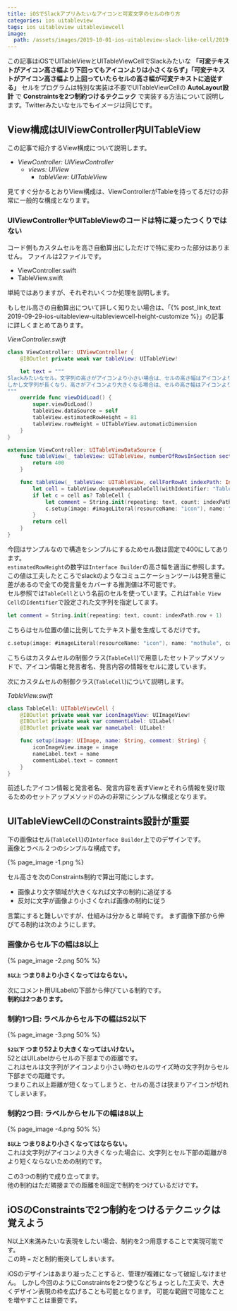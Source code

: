 ```yaml
---
title: iOSでSlackアプリみたいなアイコンと可変文字のセルの作り方
categories: ios uitableview
tags: ios uitableview uitableviewcell
image:
  path: /assets/images/2019-10-01-ios-uitableview-slack-like-cell/2019-10-01-ios-uitableview-slack-like-cell.png
---
```

この記事はiOSでUITableViewとUITableViewCellでSlackみたいな **「可変テキストがアイコン高さ幅より下回ってもアイコンよりは小さくならず」「可変テキストがアイコン高さ幅より上回っていたらセルの高さ幅が可変テキストに追従する」** セルをプログラムは特別な実装は不要でUITableViewCellの **AutoLayout設計** で **Constraintsを2つ制約つけるテクニック** で実装する方法について説明します。Twitterみたいなセルでもイメージは同じです。

## View構成はUIViewController内UITableView

この記事で紹介するView構成について説明します。

- *ViewController: UIViewController*
  - *views: UIView*
    - *tableView: UITableView*

見てすぐ分かるとおりView構成は、ViewControllerがTableを持ってるだけの非常に一般的な構成となります。

### UIViewControllerやUITableViewのコードは特に凝ったつくりではない

コード側もカスタムセルを高さ自動算出にしただけで特に変わった部分はありません。
ファイルは2ファイルです。

- ViewController.swift
- TableView.swift

単純ではありますが、それぞれいくつか処理を説明します。

もしセル高さの自動算出について詳しく知りたい場合は、「{% post_link_text 2019-09-29-ios-uitableview-uitableviewcell-height-customize %}」の記事に詳しくまとめてあります。

*ViewController.swift*  
```swift
class ViewController: UIViewController {
    @IBOutlet private weak var tableView: UITableView!

    let text = """
Slackみたいなセル。文字列の高さがアイコンより小さい場合は、セルの高さ幅はアイコンより小さくならない。
しかし文字列が長くなり、高さがアイコンより大きくなる場合は、セルの高さ幅はアイコンより大きくなり、文字列の高さに追従する
"""
    override func viewDidLoad() {
        super.viewDidLoad()
        tableView.dataSource = self
        tableView.estimatedRowHeight = 81
        tableView.rowHeight = UITableView.automaticDimension
    }
}

extension ViewController: UITableViewDataSource {
    func tableView(_ tableView: UITableView, numberOfRowsInSection section: Int) -> Int {
        return 400
    }

    func tableView(_ tableView: UITableView, cellForRowAt indexPath: IndexPath) -> UITableViewCell {
        let cell = tableView.dequeueReusableCell(withIdentifier: "TableCell", for: indexPath)
        if let c = cell as? TableCell {
            let comment = String.init(repeating: text, count: indexPath.row + 1)
            c.setup(image: #imageLiteral(resourceName: "icon"), name: "mothule", comment: comment)
        }
        return cell
    }
}
```

今回はサンプルなので構造をシンプルにするためセル数は固定で400にしてあります。  
`estimatedRowHeight`の数字は`Interface Builder`の高さ幅を適当に参照します。
この値は工夫したところでslackのようなコミュニケーションツールは発言量に差があるので全ての発言量をカバーする推測値は不可能です。  
セル参照では`TableCell`という名前のセルを使っています。これは`Table View Cell`の`Identifier`で設定された文字列を指定してます。

```swift
let comment = String.init(repeating: text, count: indexPath.row + 1)
```

こちらはセル位置の値に比例してたテキスト量を生成してるだけです。

```swift
c.setup(image: #imageLiteral(resourceName: "icon"), name: "mothule", comment: comment)
```

こちらはカスタムセルの制御クラス(`TableCell`)で用意したセットアップメソッドで、アイコン情報と発言者名、発言内容の情報をセルに渡しています。

次にカスタムセルの制御クラス(`TableCell`)について説明します。

*TableView.swift*
```swift
class TableCell: UITableViewCell {
    @IBOutlet private weak var iconImageView: UIImageView!
    @IBOutlet private weak var commentLabel: UILabel!
    @IBOutlet private weak var nameLabel: UILabel!

    func setup(image: UIImage, name: String, comment: String) {
        iconImageView.image = image
        nameLabel.text = name
        commentLabel.text = comment
    }
}
```

前述したアイコン情報と発言者名、発言内容を表すViewとそれら情報を受け取るためのセットアップメソッドのみの非常にシンプルな構成となります。


## UITableViewCellのConstraints設計が重要

下の画像はセル(`TableCell`)の`Interface Builder`上でのデザインです。  
画像とラベル２つのシンプルな構成です。

{% page_image -1.png %}

セル高さを次のConstraints制約で算出可能にします。

- 画像より文字領域が大きくなれば文字の制約に追従する
- 反対に文字が画像より小さくなれば画像の制約に従う

言葉にすると難しいですが、仕組みは分かると単純です。
まず画像下部から伸びてる制約は次のようにします。

### 画像からセル下の幅は8以上

{% page_image -2.png 50% %}

**`8以上` つまり8より小さくなってはならない。**

次にコメント用UILabelの下部から伸びている制約です。  
**制約は2つあります。**

### 制約1つ目: ラベルからセル下の幅は52以下

{% page_image -3.png 50% %}

**`52以下` つまり52より大きくなってはいけない。**  
52とはUILabelからセルの下部までの距離です。  
これはセルは文字列がアイコンより小さい時のセルのサイズ時の文字列からセル下部までの距離です。  
つまりこれ以上距離が短くなってしまうと、セルの高さは狭まりアイコンが切れてしまいます。

### 制約2つ目: ラベルからセル下の幅は8以上

{% page_image -4.png 50% %}

**`8以上` つまり8より小さくなってはならない。**  
これは文字列がアイコンより大きくなった場合に、文字列とセル下部の距離が8より短くならないための制約です。

この3つの制約で成り立ってます。  
他の制約はただ隣接までの距離を8固定で制約をつけているだけです。

## iOSのConstraintsで2つ制約をつけるテクニックは覚えよう

N以上X未満みたいな表現をしたい場合、制約を2つ用意することで実現可能です。  
この時 `=` だと制約衝突してしまいます。

iOSのデザインはあまり凝ったことすると、管理が複雑になって破綻しなけません。
しかし今回のようにConstraintsを2つ使うなどちょっとした工夫で、大きくデザイン表現の枠を広げることも可能となります。
可能な範囲で可能なことを増やすことは重要です。
